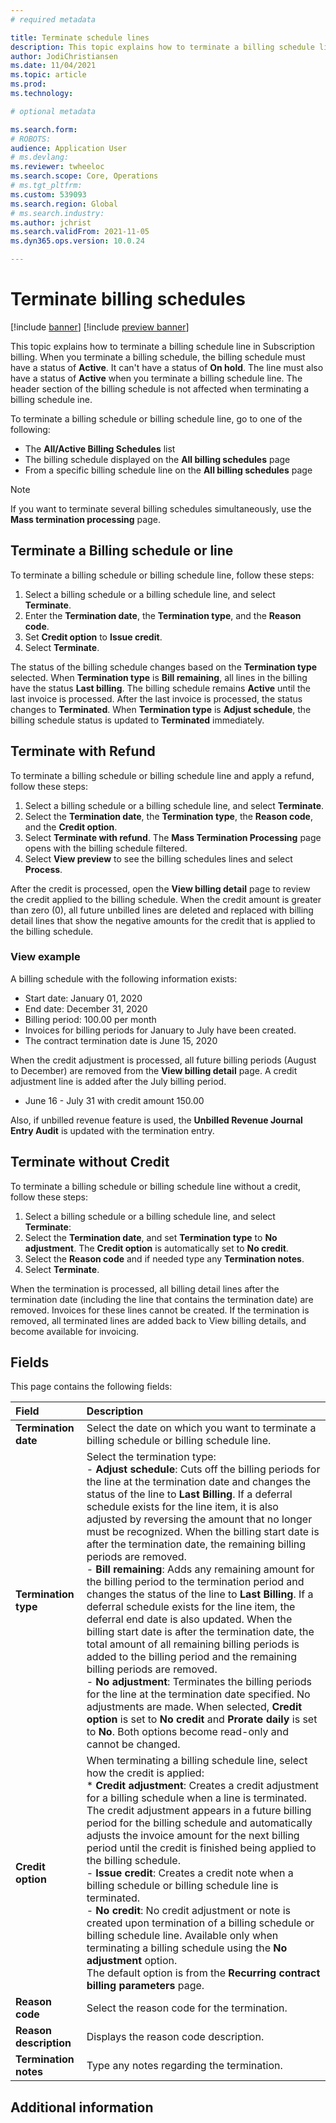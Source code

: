 ```yaml
---
# required metadata

title: Terminate schedule lines
description: This topic explains how to terminate a billing schedule line in Subscription billing.
author: JodiChristiansen
ms.date: 11/04/2021
ms.topic: article
ms.prod: 
ms.technology: 

# optional metadata

ms.search.form:  
# ROBOTS: 
audience: Application User
# ms.devlang: 
ms.reviewer: twheeloc
ms.search.scope: Core, Operations
# ms.tgt_pltfrm: 
ms.custom: 539093
ms.search.region: Global
# ms.search.industry: 
ms.author: jchrist
ms.search.validFrom: 2021-11-05
ms.dyn365.ops.version: 10.0.24

---
```


# Terminate billing schedules

[!include [banner](../includes/banner.md)]
[!include [preview banner](../includes/preview-banner.md)]

This topic explains how to terminate a billing schedule line in Subscription billing. When you terminate a billing schedule, the billing schedule must have a status of **Active**. It can't have a status of **On hold**. The line must also have a status of **Active** when you terminate a billing schedule line. The header section of the billing schedule is not affected when terminating a billing schedule ine. 

To terminate a billing schedule or billing schedule line, go to one of the following: 
- The **All/Active Billing Schedules** list 
- The billing schedule displayed on the **All billing schedules** page
- From a specific billing schedule line on the **All billing schedules** page

> [!Note] 
> If you want to terminate several billing schedules simultaneously, use the **Mass termination processing** page. 


## Terminate a Billing schedule or line

To terminate a billing schedule or billing schedule line, follow these steps: 
1. Select a billing schedule or a billing schedule line, and select **Terminate**. 
2. Enter the **Termination date**, the **Termination type**, and the **Reason code**. 
3. Set **Credit option** to **Issue credit**. 
4. Select **Terminate**. 

The status of the billing schedule changes based on the **Termination type** selected. When **Termination type** is **Bill remaining**, all lines in the billing have the status **Last billing**. The billing schedule remains **Active** until the last invoice is processed. After the last invoice is processed, the status changes to **Terminated**. When **Termination type** is **Adjust schedule**, the billing schedule status is updated to **Terminated** immediately.

## Terminate with Refund

To terminate a billing schedule or billing schedule line and apply a refund, follow these steps: 
1. Select a billing schedule or a billing schedule line, and select **Terminate**.
2. Select the **Termination date**, the **Termination type**, the **Reason code**, and the **Credit option**. 
3. Select **Terminate with refund**. The **Mass Termination Processing** page opens with the billing schedule filtered.  
4. Select **View preview** to see the billing schedules lines and select **Process**. 

After the credit is processed, open the **View billing detail** page to review the credit applied to the billing schedule. When the credit amount is greater than zero (0), all future unbilled lines are deleted and replaced with billing detail lines that show the negative amounts for the credit that is applied to the billing schedule. 

### View example

A billing schedule with the following information exists: 
- Start date: January 01, 2020
- End date: December 31, 2020
- Billing period: 100.00 per month
- Invoices for billing periods for January to July have been created. 
- The contract termination date is June 15, 2020

When the credit adjustment is processed, all future billing periods (August to December) are removed from the **View billing detail** page. A credit adjustment line is added after the July billing period. 
- June 16 - July 31 with credit amount 150.00

Also, if unbilled revenue feature is used, the **Unbilled Revenue Journal Entry Audit** is updated with the termination entry.

## Terminate without Credit

To terminate a billing schedule or billing schedule line without a credit, follow these steps: 
1. Select a billing schedule or a billing schedule line, and select **Terminate**: 
2. Select the **Termination date**, and set **Termination type** to **No adjustment**. The **Credit option** is automatically set to **No credit**. 
3. Select the **Reason code** and if needed type any **Termination notes**. 
4. Select **Terminate**. 

When the termination is processed, all billing detail lines after the termination date (including the line that contains the termination date) are removed. Invoices for these lines cannot be created. If the termination is removed, all terminated lines are added back to View billing details, and become available for invoicing. 

## Fields

This page contains the following fields: 

| Field| Description|
| :------------- |:-------------| 
|**Termination date**|Select the date on which you want to terminate a billing schedule or billing schedule line. |
|**Termination type**|Select the termination type: <br />- **Adjust schedule**: Cuts off the billing periods for the line at the termination date and changes the status of the line to **Last Billing**. If a deferral schedule exists for the line item, it is also adjusted by reversing the amount that no longer must be recognized. When the billing start date is after the termination date, the remaining billing periods are removed.<br />- **Bill remaining**: Adds any remaining amount for the billing period to the termination period and changes the status of the line to **Last Billing**.  If a deferral schedule exists for the line item, the deferral end date is also updated. When the billing start date is after the termination date, the total amount of all remaining billing periods is added to the billing period and the remaining billing periods are removed. <br />- **No adjustment**: Terminates the billing periods for the line at the termination date specified. No adjustments are made. When selected, **Credit option** is set to **No credit** and **Prorate daily** is set to **No**. Both options become read-only and cannot be changed. |
|**Credit option**|When terminating a billing schedule line, select how the credit is applied: <br />* **Credit adjustment**: Creates a credit adjustment for a billing schedule when a line is terminated. The credit adjustment appears in a future billing period for the billing schedule and automatically adjusts the invoice amount for the next billing period until the credit is finished being applied to the billing schedule.  <br />- **Issue credit**: Creates a credit note when a billing schedule or billing schedule line is terminated. <br />- **No credit**: No credit adjustment or note is created upon termination of a billing schedule or billing schedule line. Available only when terminating a billing schedule using the **No adjustment** option. <br />The default option is from the **Recurring contract billing parameters** page. |
|**Reason code**|Select the reason code for the termination. |
|**Reason description**|Displays the reason code description. |
|**Termination notes**|Type any notes regarding the termination. |


## Additional information

